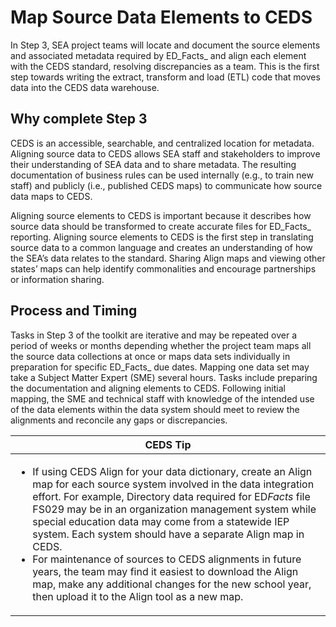 # Map Source Data Elements to CEDS

In Step 3, SEA project teams will locate and document the source elements and associated metadata required by ED_Facts_ and align each element with the CEDS standard, resolving discrepancies as a team. This is the first step towards writing the extract, transform and load (ETL) code that moves data into the CEDS data warehouse. &#x20;

## **Why complete Step 3**

CEDS is an accessible, searchable, and centralized location for metadata. Aligning source data to CEDS allows SEA staff and stakeholders to improve their understanding of SEA data and to share metadata. The resulting documentation of business rules can be used internally (e.g., to train new staff) and publicly (i.e., published CEDS maps) to communicate how source data maps to CEDS.&#x20;

Aligning source elements to CEDS is important because it describes how source data should be transformed to create accurate files for ED_Facts_ reporting.  Aligning source elements to CEDS is the first step in translating source data to a common language and creates an understanding of how the SEA’s data relates to the standard. Sharing Align maps and viewing other states’ maps can help identify commonalities and encourage partnerships or information sharing. &#x20;

## **Process and Timing**&#x20;

Tasks in Step 3 of the toolkit are iterative and may be repeated over a period of weeks or months depending whether the project team maps all the source data collections at once or maps data sets individually in preparation for specific ED_Facts_ due dates.  Mapping one data set may take a Subject Matter Expert (SME) several hours. Tasks include preparing the documentation and aligning elements to CEDS. Following initial mapping, the SME and technical staff with knowledge of the intended use of the data elements within the data system should meet to review the alignments and reconcile any gaps or discrepancies.

| **CEDS Tip**                                                                                                                                                                                                                                                                                                                                                                                                                                                                                                                                                                                                                     |
| -------------------------------------------------------------------------------------------------------------------------------------------------------------------------------------------------------------------------------------------------------------------------------------------------------------------------------------------------------------------------------------------------------------------------------------------------------------------------------------------------------------------------------------------------------------------------------------------------------------------------------- |
| <ul><li>If using CEDS Align for your data dictionary, create an Align map for each source system involved in the data integration effort. For example, Directory data required for ED<em>Facts</em> file FS029 may be in an organization management system while special education data may come from a statewide IEP system. Each system should have a separate Align map in CEDS.</li><li>For maintenance of sources to CEDS alignments in future years, the team may find it easiest to download the Align map, make any additional changes for the new school year, then upload it to the Align tool as a new map.</li></ul> |
